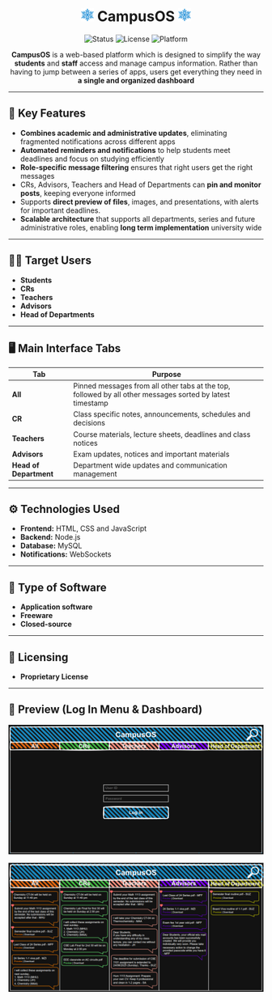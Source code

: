 <div align="center">

# <a href="https://archiveprogram.github.com/"><img src="https://raw.githubusercontent.com/acervenky/animated-github-badges/master/assets/acbadge.gif" width="26" height="26"></a> CampusOS <a href="https://archiveprogram.github.com/"><img src="https://raw.githubusercontent.com/acervenky/animated-github-badges/master/assets/acbadge.gif" width="26" height="26"></a> 

![Status](https://img.shields.io/badge/🚀_Status-Concept-royalblue?style=for-the-badge)
![License](https://img.shields.io/badge/📜_License-Proprietary-black?style=for-the-badge)
![Platform](https://img.shields.io/badge/💻_Platform-All-crimson?style=for-the-badge)

**CampusOS** is a web-based platform which is designed to simplify the way **students** and **staff** access and manage campus information. Rather than having to jump between a series of apps, users get
everything they need in **a single and organized dashboard**

</div>

---

## 🌟 Key Features

- **Combines academic and administrative updates**, eliminating fragmented notifications across different apps
- **Automated reminders and notifications** to help students meet deadlines and focus on studying efficiently
- **Role-specific message filtering** ensures that right users get the right messages
- CRs, Advisors, Teachers and Head of Departments can **pin and monitor posts**, keeping everyone informed
- Supports **direct preview of files**, images, and presentations, with alerts for important deadlines.
- **Scalable architecture** that supports all departments, series and future administrative roles, enabling **long term implementation** university wide

---

## 🧑‍💻 Target Users

- **Students**
- **CRs**
- **Teachers**
- **Advisors**
- **Head of Departments**

---

## 🖥️ Main Interface Tabs
| Tab | Purpose |
|-----|-------------|
| **All** | Pinned messages from all other tabs at the top, followed by all other messages sorted by latest timestamp |
| **CR** | Class specific notes, announcements, schedules and decisions |
| **Teachers** | Course materials, lecture sheets, deadlines and class notices |
| **Advisors** | Exam updates, notices and important materials |
| **Head of Department** | Department wide updates and communication management |

---

## ⚙️ Technologies Used

- **Frontend:** HTML, CSS and JavaScript  
- **Backend:** Node.js  
- **Database:** MySQL  
- **Notifications:** WebSockets  

---

## 🔐 Type of Software

- **Application software**
- **Freeware**
- **Closed-source**
---

## 📜 Licensing

- **Proprietary License**

---

## 🔎 Preview (Log In Menu & Dashboard)

![Alt text](https://github.com/fardinnuman/CampusOS/blob/main/mockup%20sketches/log%20in%20menu.png)

![Alt text](https://github.com/fardinnuman/CampusOS/blob/main/mockup%20sketches/main%20interface.png)

</div>
